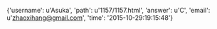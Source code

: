 {'username': u'Asuka', 'path': u'1157/1157.html', 'answer': u'C', 'email': u'zhaoxihang@gmail.com', 'time': '2015-10-29:19:15:48'}